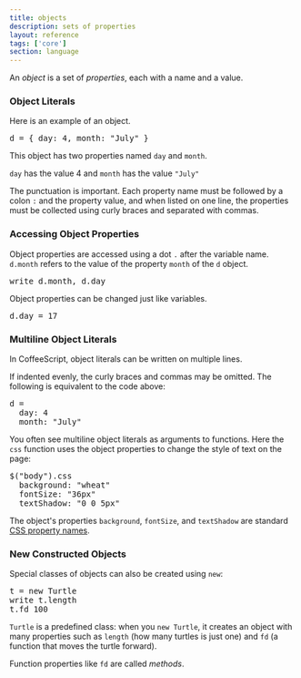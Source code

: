 ```yaml
---
title: objects
description: sets of properties
layout: reference
tags: ['core']
section: language
---
```


An <em>object</em> is a set of <em>properties</em>,
each with a name and a value.

<h3>Object Literals</h3>

Here is an example of an object.

<pre class="jumbo">
d = <span data-dfnup="object literal"><span data-note="curly brace">{</span> <span data-dfn="property">day: 4</span><span data-note="comma">,</span> <span data-dfn="name">month</span><span data-note="colon">:</span> <span data-dfn="value">"July"</span> <span data-note="curly brace">}</span></span>&nbsp;
</pre>

This object has two properties named `day` and `month`.

`day` has the value 4 and `month` has the value `"July"`

The punctuation is important.  Each property name
must be followed by a colon `:` and the property value,
and when listed on one line, the properties must be collected
using curly braces and separated with commas.

<h3>Accessing Object Properties</h3>

Object properties are accessed using a dot `.` after the variable name.
`d.month` refers to the value of the property `month` of the `d` object.

<pre class="jumbo" data-before="d = { day: 4, month: &quot;July&quot;}">
write d.month, d.day
</pre>

Object properties can be changed just like variables.

<pre class="jumbo" data-before="d = { day: 4, month: &quot;July&quot;}"
data-after="write d.month, d.day" data-after="write d.month, d.day">
d.day = 17
</pre>

<h3>Multiline Object Literals</h3>

In CoffeeScript, object literals can be written on multiple lines.

If indented evenly, the curly braces and commas may be omitted.
The following is equivalent to the code above:

<pre class="jumbo" data-after="write d.month, d.day">
d =
  day: 4
  month: "July"
</pre>

You often see multiline object literals as arguments
to functions.  Here the `css` function uses the object
properties to change the style of text on the page:

<pre class="jumbo" data-after='write "Treasure Map"&#13;type """&#13;  -----&#13;       |&#13;      /&#13;     /&#13;      --- X&#13;"""'>
$("body").css
  background: "wheat"
  fontSize: "36px"
  textShadow: "0 0 5px"
</pre>

The object's properties `background`, `fontSize`,
and `textShadow` are standard [CSS property names](https://developer.mozilla.org/en-US/docs/Web/CSS/CSS_Properties_Reference).

<h3>New Constructed Objects</h3>

Special classes of objects can also be created using `new`:

<pre class="jumbo">
t = new Turtle
write t.length
t.fd 100
</pre>

`Turtle` is a predefined class: when you `new Turtle`, it
creates an object with many properties such as `length` (how
many turtles is just one) and `fd` (a function that moves
the turtle forward).

Function properties like `fd` are called <em>methods</em>.

